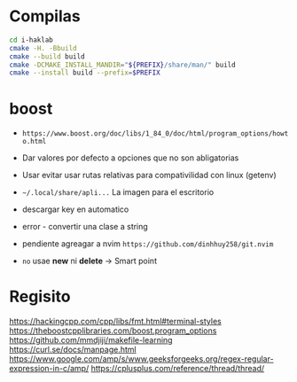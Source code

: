 # Compilas

```sh
cd i-haklab
cmake -H. -Bbuild 
cmake --build build
cmake -DCMAKE_INSTALL_MANDIR="${PREFIX}/share/man/" build  
cmake --install build --prefix=$PREFIX
```

# boost
- `https://www.boost.org/doc/libs/1_84_0/doc/html/program_options/howto.html` 
- Dar valores por defecto a opciones que no son abligatorias 

- Usar evitar usar rutas relativas para compativilidad con linux  (getenv)
- `~/.local/share/apli...` La imagen para el escritorio 
- descargar key en automatico 
- error - convertir una clase a string
- pendiente agreagar a nvim `https://github.com/dinhhuy258/git.nvim` 
- `no` usae **new** ni **delete**  -> Smart point 


# Regisito
https://hackingcpp.com/cpp/libs/fmt.html#terminal-styles
https://theboostcpplibraries.com/boost.program_options
https://github.com/mmdjiji/makefile-learning 
https://curl.se/docs/manpage.html
https://www.google.com/amp/s/www.geeksforgeeks.org/regex-regular-expression-in-c/amp/
https://cplusplus.com/reference/thread/thread/
